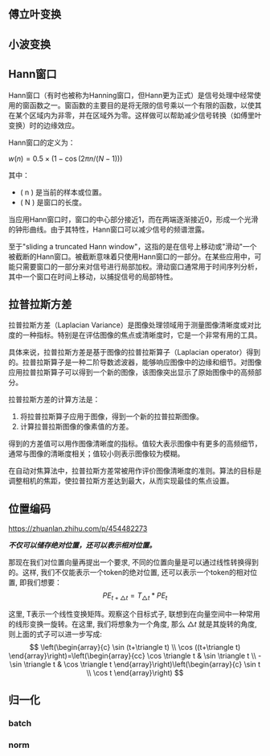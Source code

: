 
## 傅立叶变换
## 小波变换
## Hann窗口
Hann窗口（有时也被称为Hanning窗口，但Hann更为正式）是信号处理中经常使用的窗函数之一。窗函数的主要目的是将无限的信号乘以一个有限的函数，以使其在某个区域内为非零，并在区域外为零。这样做可以帮助减少信号转换（如傅里叶变换）时的边缘效应。

Hann窗口的定义为：

$w(n) = 0.5 \times (1 - \cos(2\pi n / (N-1)))$

其中：
- \( n \) 是当前的样本或位置。
- \( N \) 是窗口的长度。

当应用Hann窗口时，窗口的中心部分接近1，而在两端逐渐接近0，形成一个光滑的钟形曲线。由于其特性，Hann窗口可以减少信号的频谱泄露。

至于"sliding a truncated Hann window"，这指的是在信号上移动或"滑动"一个被截断的Hann窗口。被截断意味着只使用Hann窗口的一部分。在某些应用中，可能只需要窗口的一部分来对信号进行局部加权。滑动窗口通常用于时间序列分析，其中一个窗口在时间上移动，以捕捉信号的局部特性。
## 拉普拉斯方差
拉普拉斯方差（Laplacian Variance）是图像处理领域用于测量图像清晰度或对比度的一种指标。特别是在评估图像的焦点或清晰度时，它是一个非常有用的工具。

具体来说，拉普拉斯方差是基于图像的拉普拉斯算子（Laplacian operator）得到的。拉普拉斯算子是一种二阶导数滤波器，能够响应图像中的边缘和细节。对图像应用拉普拉斯算子可以得到一个新的图像，该图像突出显示了原始图像中的高频部分。

拉普拉斯方差的计算方法是：
1. 将拉普拉斯算子应用于图像，得到一个新的拉普拉斯图像。
2. 计算拉普拉斯图像的像素值的方差。

得到的方差值可以用作图像清晰度的指标。值较大表示图像中有更多的高频细节，通常与图像的清晰度相关；值较小则表示图像较为模糊。

在自动对焦算法中，拉普拉斯方差常被用作评价图像清晰度的准则。算法的目标是调整相机的焦距，使拉普拉斯方差达到最大，从而实现最佳的焦点设置。

## 位置编码
https://zhuanlan.zhihu.com/p/454482273

***不仅可以储存绝对位置，还可以表示相对位置。***

那现在我们对位置向量再提出一个要求, 不同的位置向量是可以通过线性转换得到的。这样, 我们不仅能表示一个token的绝对位置, 还可以表示一个token的相对位置, 即我们想要：
$$
P E_{t+\triangle t}=T_{\triangle t} * P E_t
$$

这里, T表示一个线性变换矩阵。观察这个目标式子, 联想到在向量空间中一种常用的线形变换一旋转。在这里, 我们将想象为一个角度, 那么 $\triangle t$ 就是其旋转的角度, 则上面的式子可以进一步写成:
$$
\left(\begin{array}{c}
\sin (t+\triangle t) \\
\cos ((t+\triangle t)
\end{array}\right)=\left(\begin{array}{cc}
\cos \triangle t & \sin \triangle t \\
-\sin \triangle t & \cos \triangle t
\end{array}\right)\left(\begin{array}{c}
\sin t \\
\cos t
\end{array}\right)
$$
## 归一化
### batch
### norm